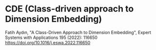 # CDE (Class-driven approach to Dimension Embedding)

Fatih Aydın, "A Class-Driven Approach to Dimension Embedding", Expert Systems with Applications 195 (2022): 116650
https://doi.org/10.1016/j.eswa.2022.116650
